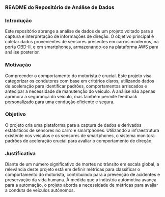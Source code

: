 ### README do Repositório de Análise de Dados

### Introdução

Este repositório abrange a análise de dados de um projeto voltado para a captura e interpretação de informações de direção. O objetivo principal é coletar dados provenientes de sensores presentes em carros modernos, na porta OBD-II, e em smartphones, armazenando-os na plataforma AWS para análise posterior.

### Motivação

Compreender o comportamento do motorista é crucial. Este projeto visa categorizar os condutores com base em critérios claros, utilizando dados de aceleração para identificar padrões, comportamentos arriscados e antecipar a necessidade de manutenção do veículo. A análise não apenas aprimora a segurança do veículo, mas também permite feedback personalizado para uma condução eficiente e segura.

### Objetivo

O projeto cria uma plataforma para a captura de dados e derivados estatísticos de sensores no carro e smartphones. Utilizando a infraestrutura existente nos veículos e os sensores de smartphones, o sistema monitora padrões de aceleração crucial para avaliar o comportamento de direção.

### Justificativa

Diante de um número significativo de mortes no trânsito em escala global, a relevância deste projeto está em definir métricas para classificar o comportamento do motorista, contribuindo para a prevenção de acidentes e preservação da vida humana. À medida que a indústria automotiva avança para a automação, o projeto aborda a necessidade de métricas para avaliar a conduta de veículos autônomos.
